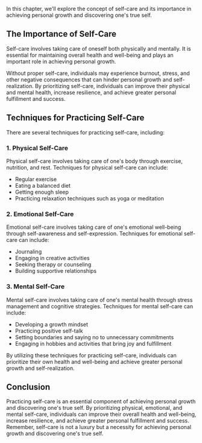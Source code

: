 
In this chapter, we'll explore the concept of self-care and its importance in achieving personal growth and discovering one's true self.

The Importance of Self-Care
---------------------------

Self-care involves taking care of oneself both physically and mentally. It is essential for maintaining overall health and well-being and plays an important role in achieving personal growth.

Without proper self-care, individuals may experience burnout, stress, and other negative consequences that can hinder personal growth and self-realization. By prioritizing self-care, individuals can improve their physical and mental health, increase resilience, and achieve greater personal fulfillment and success.

Techniques for Practicing Self-Care
-----------------------------------

There are several techniques for practicing self-care, including:

### 1. Physical Self-Care

Physical self-care involves taking care of one's body through exercise, nutrition, and rest. Techniques for physical self-care can include:

* Regular exercise
* Eating a balanced diet
* Getting enough sleep
* Practicing relaxation techniques such as yoga or meditation

### 2. Emotional Self-Care

Emotional self-care involves taking care of one's emotional well-being through self-awareness and self-expression. Techniques for emotional self-care can include:

* Journaling
* Engaging in creative activities
* Seeking therapy or counseling
* Building supportive relationships

### 3. Mental Self-Care

Mental self-care involves taking care of one's mental health through stress management and cognitive strategies. Techniques for mental self-care can include:

* Developing a growth mindset
* Practicing positive self-talk
* Setting boundaries and saying no to unnecessary commitments
* Engaging in hobbies and activities that bring joy and fulfillment

By utilizing these techniques for practicing self-care, individuals can prioritize their own health and well-being and achieve greater personal growth and self-realization.

Conclusion
----------

Practicing self-care is an essential component of achieving personal growth and discovering one's true self. By prioritizing physical, emotional, and mental self-care, individuals can improve their overall health and well-being, increase resilience, and achieve greater personal fulfillment and success. Remember, self-care is not a luxury but a necessity for achieving personal growth and discovering one's true self.

